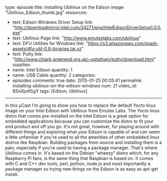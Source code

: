 type: episode
title: Installing Ubilinux on the Edison
image: "Ubilinux_Edison_thumb.jpg"
resources:
  - text: Edison Windows Driver Setup
    link: "http://downloadmirror.intel.com/24271/eng/IntelEdisonDriverSetup1.0.0.exe"
  - text: Ubilinux Page
    link: "http://www.emutexlabs.com/ubilinux"
  - text: DFU Utilities for Windows
    link: "https://s3.amazonaws.com/spark-assets/dfu-util-0.8-binaries.tar.xz"
  - text: Putty
    link: "http://www.chiark.greenend.org.uk/~sgtatham/putty/download.html"
supplies:
  - name: Intel Edison
    quantity: 1
  - name: USB Cable
    quantity: 2
categories:
  - episodes
comments: true
date: 2015-01-25 00:05:41
permalink: installing-ubilinux-on-the-edison-windows
num: 21
video_id: BSnXjuttSgY
tags: [Edison, Ubilinux]
---

In this &micro;Cast I'm going to show you how to replace the default Yocto linux image on your Intel Edison with Ubilinux from Emutex Labs. The Yocto linux distro that comes pre-installed on the Intel Edison is a great option for embedded applications because you can customize the distro to fit your end product and off you go. It's not great, however, for playing around with different things and exploring what your Edison is capable of and can seem a little unfamiliar if you're used to all the amenities of other embedded linux distros like Raspbian. Building packages from source and installing them is a pain, especially if you're used to having a package manager. That's where Ubilinux comes in. It's based on the Debian "wheezy" distro which, for any Raspberry Pi fans, is the same thing that Raspbian is based on. It comes with C and C++ dev tools, perl, python, node.js and most importantly a package manager so trying new things on the Edison is as easy as apt-get install.